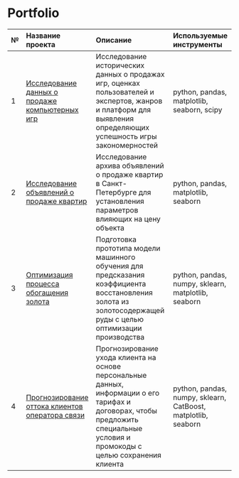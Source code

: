 # Portfolio

| № | Название проекта | Описание | Используемые инструменты |
| :-------------------- | :-------------------- | :--------------------- |:---------------------------|
| 1 | [Исследование данных о продаже компьютерных игр](https://github.com/Chikist204/Portfolio/tree/main/Games) | Исследование исторических данных о продажах игр, оценках пользователей и экспертов, жанров и платформ для выявления определяющих успешность игры закономерностей | python, pandas, matplotlib, seaborn, scipy |
| 2 | [Исследование объявлений о продаже квартир](https://github.com/Chikist204/Portfolio/tree/main/Sale%20of%20apartments) | Исследование архива объявлений о продаже квартир в Санкт-Петербурге для установления параметров влияющих на цену объекта | python, pandas, matplotlib, seaborn |
| 3 | [Оптимизация процесса обогащения золота](https://github.com/Chikist204/Portfolio/tree/main/Gold%20Recovery) | Подготовка прототипа модели машинного обучения для предсказания коэффициента восстановления золота из золотосодержащей руды с целью оптимизации производства| python, pandas, numpy, sklearn, matplotlib, seaborn |
| 4 | [Прогнозирование оттока клиентов оператора связи](https://github.com/Chikist204/Portfolio/tree/main/Сustomer%20Outflow) | Прогнозирование ухода клиента на основе персональные данных, информации о его тарифах и договорах, чтобы предложить специальные условия и промокоды с целью сохранения клиента | python, pandas, numpy, sklearn, CatBoost, matplotlib, seaborn|
